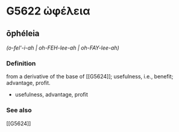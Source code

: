 # G5622 ὠφέλεια

## ōphéleia

_(o-fel'-i-ah | oh-FEH-lee-ah | oh-FAY-lee-ah)_

### Definition

from a derivative of the base of [[G5624]]; usefulness, i.e., benefit; advantage, profit.

- usefulness, advantage, profit

### See also

[[G5624]]


